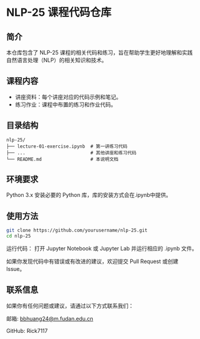 # NLP-25 课程代码仓库
## 简介
本仓库包含了 NLP-25 课程的相关代码和练习，旨在帮助学生更好地理解和实践自然语言处理（NLP）的相关知识和技术。

## 课程内容
- 讲座资料：每个讲座对应的代码示例和笔记。
- 练习作业：课程中布置的练习和作业代码。

## 目录结构

```
nlp-25/
├── lecture-01-exercise.ipynb  # 第一讲练习代码
├── ...                        # 其他讲座和练习代码
└── README.md                  # 本说明文档
```

## 环境要求
Python 3.x
安装必要的 Python 库，库的安装方式会在.ipynb中提供。

## 使用方法

```bash
git clone https://github.com/yourusername/nlp-25.git
cd nlp-25
```

运行代码： 打开 Jupyter Notebook 或 Jupyter Lab 并运行相应的 .ipynb 文件。

如果你发现代码中有错误或有改进的建议，欢迎提交 Pull Request 或创建 Issue。

## 联系信息
如果你有任何问题或建议，请通过以下方式联系我们：

邮箱: bbhuang24@m.fudan.edu.cn

GitHub: Rick7117